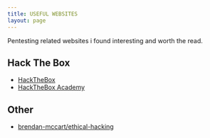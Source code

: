 ```yaml
---
title: USEFUL WEBSITES
layout: page
---
```


Pentesting related websites i found interesting and worth the read.

## Hack The Box
- [HackTheBox](https://www.hackthebox.com/)
- [HackTheBox Academy](https://academy.hackthebox.com)

## Other
- [brendan-mccart/ethical-hacking](https://coda.io/@brendan-mccart/ethical-hacking)
